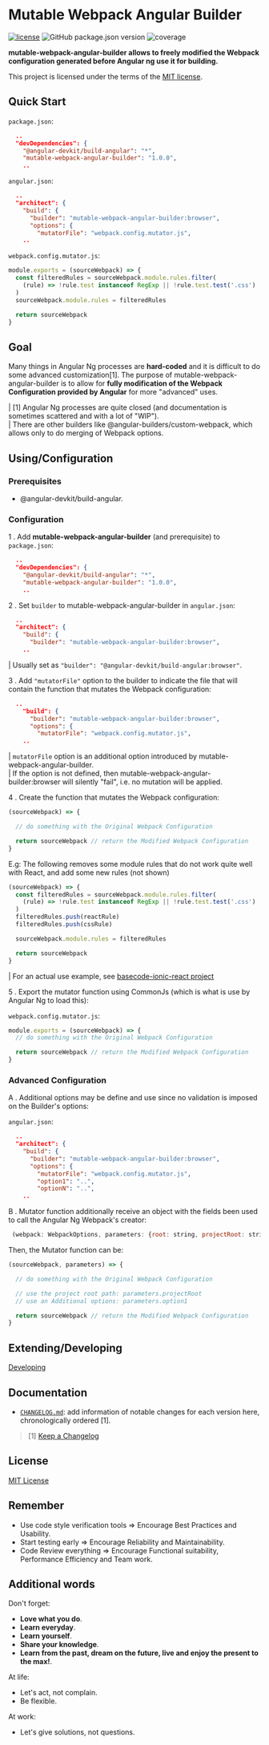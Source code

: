 # Mutable Webpack Angular Builder

[![license](https://img.shields.io/github/license/mashape/apistatus.svg)](/LICENSE.txt) ![GitHub package.json version](https://img.shields.io/github/package-json/v/gmullerb/mutable-webpack-angular-builder.svg?logo=npm) ![coverage](https://gitlab.com/gmullerb/mutable-webpack-angular-builder/badges/master/coverage.svg)

**mutable-webpack-angular-builder allows to freely modified the Webpack configuration generated before Angular ng use it for building.**

This project is licensed under the terms of the [MIT license](/LICENSE.txt).

## Quick Start

`package.json`:

```json
  ..
  "devDependencies": {
    "@angular-devkit/build-angular": "*",
    "mutable-webpack-angular-builder": "1.0.0",
    ..
```

`angular.json`:

```json
  ..
  "architect": {
    "build": {
      "builder": "mutable-webpack-angular-builder:browser",
      "options": {
        "mutatorFile": "webpack.config.mutator.js",
    ..
```

`webpack.config.mutator.js`:

```js
module.exports = (sourceWebpack) => {
  const filteredRules = sourceWebpack.module.rules.filter(
    (rule) => !rule.test instanceof RegExp || !rule.test.test('.css')
  )
  sourceWebpack.module.rules = filteredRules

  return sourceWebpack
}

```

## Goal

Many things in Angular Ng processes are **hard-coded** and it is difficult to do some advanced customization[1]. The purpose of mutable-webpack-angular-builder is to allow for **fully modification of the Webpack Configuration provided by Angular** for more "advanced" uses.

| [1] Angular Ng processes are quite closed (and documentation is sometimes scattered and with a lot of "WIP").  
| There are other builders like @angular-builders/custom-webpack, which allows only to do merging of Webpack options.

## Using/Configuration

### Prerequisites

* @angular-devkit/build-angular.

### Configuration

1 . Add **mutable-webpack-angular-builder** (and prerequisite) to `package.json`:

```json
  ..
  "devDependencies": {
    "@angular-devkit/build-angular": "*",
    "mutable-webpack-angular-builder": "1.0.0",
    ..
```

2 . Set `builder` to mutable-webpack-angular-builder in `angular.json`:

```json
  ..
  "architect": {
    "build": {
      "builder": "mutable-webpack-angular-builder:browser",
    ..
```

| Usually set as `"builder": "@angular-devkit/build-angular:browser"`.

3 . Add `"mutatorFile"` option to the builder to indicate the file that will contain the function that mutates the Webpack configuration:

```json
  ..
    "build": {
      "builder": "mutable-webpack-angular-builder:browser",
      "options": {
        "mutatorFile": "webpack.config.mutator.js",
    ..
```

| `mutatorFile` option is an additional option introduced by mutable-webpack-angular-builder.  
| If the option is not defined, then mutable-webpack-angular-builder:browser will silently "fail", i.e. no mutation will be applied.

4 . Create the function that mutates the Webpack configuration:

```js
(sourceWebpack) => {

  // do something with the Original Webpack Configuration

  return sourceWebpack // return the Modified Webpack Configuration
}
```

E.g: The following removes some module rules that do not work quite well with React, and add some new rules (not shown)

```js
(sourceWebpack) => {
  const filteredRules = sourceWebpack.module.rules.filter(
    (rule) => !rule.test instanceof RegExp || !rule.test.test('.css')
  )
  filteredRules.push(reactRule)
  filteredRules.push(cssRule)

  sourceWebpack.module.rules = filteredRules

  return sourceWebpack
}
```

| For an actual use example, see [basecode-ionic-react project](https://github.com/gmullerb/basecode-ionic-react)

5 . Export the mutator function using CommonJs (which is what is use by Angular Ng to load this):

`webpack.config.mutator.js`:

```js
module.exports = (sourceWebpack) => {
  // do something with the Original Webpack Configuration

  return sourceWebpack // return the Modified Webpack Configuration
}

```

### Advanced Configuration

A . Additional options may be define and use since no validation is imposed on the Builder's options:

`angular.json`:

```json
  ..
  "architect": {
    "build": {
      "builder": "mutable-webpack-angular-builder:browser",
      "options": {
        "mutatorFile": "webpack.config.mutator.js",
        "option1": "..",
        "optionN": "..",
    ..
```

B . Mutator function additionally receive an object with the fields been used to call the Angular Ng Webpack's creator:

```js
 (webpack: WebpackOptions, parameters: {root: string, projectRoot: string, host, options: {}}) => WebpackOptions
```

Then, the Mutator function can be:

```js
(sourceWebpack, parameters) => {

  // do something with the Original Webpack Configuration

  // use the project root path: parameters.projectRoot
  // use an Additional options: parameters.option1

  return sourceWebpack // return the Modified Webpack Configuration
}
```


## Extending/Developing

[Developing](readme/developing)

## Documentation

* [`CHANGELOG.md`](CHANGELOG.md): add information of notable changes for each version here, chronologically ordered [1].

> [1] [Keep a Changelog](http://keepachangelog.com)

## License

[MIT License](/LICENSE.txt)

## Remember

* Use code style verification tools => Encourage Best Practices and Usability.
* Start testing early => Encourage Reliability and Maintainability.
* Code Review everything => Encourage Functional suitability, Performance Efficiency and Team work.

## Additional words

Don't forget:

* **Love what you do**.
* **Learn everyday**.
* **Learn yourself**.
* **Share your knowledge**.
* **Learn from the past, dream on the future, live and enjoy the present to the max!**.

At life:

* Let's act, not complain.
* Be flexible.

At work:

* Let's give solutions, not questions.
